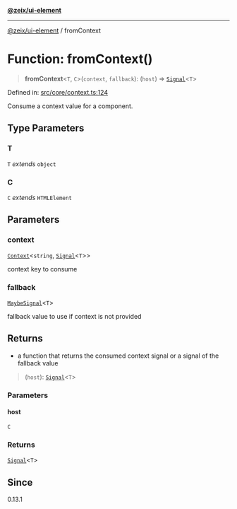 [**@zeix/ui-element**](../README.md)

***

[@zeix/ui-element](../globals.md) / fromContext

# Function: fromContext()

> **fromContext**\<`T`, `C`\>(`context`, `fallback`): (`host`) => [`Signal`](../type-aliases/Signal.md)\<`T`\>

Defined in: [src/core/context.ts:124](https://github.com/zeixcom/ui-element/blob/fbfc14f2b364007b204dfef842cb4c272bdfad41/src/core/context.ts#L124)

Consume a context value for a component.

## Type Parameters

### T

`T` *extends* `object`

### C

`C` *extends* `HTMLElement`

## Parameters

### context

[`Context`](../type-aliases/Context.md)\<`string`, [`Signal`](../type-aliases/Signal.md)\<`T`\>\>

context key to consume

### fallback

[`MaybeSignal`](../type-aliases/MaybeSignal.md)\<`T`\>

fallback value to use if context is not provided

## Returns

- a function that returns the consumed context signal or a signal of the fallback value

> (`host`): [`Signal`](../type-aliases/Signal.md)\<`T`\>

### Parameters

#### host

`C`

### Returns

[`Signal`](../type-aliases/Signal.md)\<`T`\>

## Since

0.13.1
